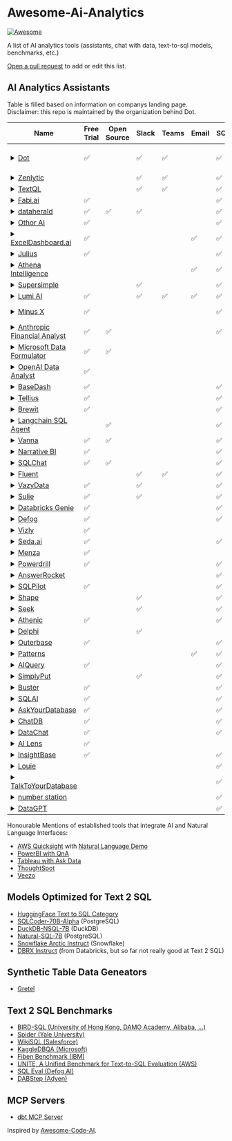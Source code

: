 # Awesome-Ai-Analytics

[![Awesome](https://cdn.jsdelivr.net/gh/sindresorhus/awesome@d7305f38d29fed78fa85652e3a63e154dd8e8829/media/badge.svg)](https://github.com/sindresorhus/awesome)

A list of AI analytics tools (assistants, chat with data, text-to-sql models, benchmarks, etc.)

[Open a pull request](https://github.com/Snowboard-Software/awesome-ai-analytics/pulls) to add or edit this list.

## AI Analytics Assistants

Table is filled based on information on companys landing page.  
Disclaimer: this repo is maintained by the organization behind Dot.

| Name         | Free Trial | Open Source | Slack | Teams | Email | SQL | Semantic Layer | Python | File Upload | BI Tool Integrations |
|--------------|------------|-------------|-------|-------|-------|-------|--------|--------|--------|--|
| <details><summary>[Dot](https://www.getdot.ai/)</summary>Dot, the data bot enables true Analytics Self-Service for business stakeholders. Free your data team to focus on high impact tasks by automating ad-hoc requests and more.</details> | ✅ | | ✅ | ✅ | | ✅ | ✅ | ✅ | ✅ | Looker, Tableau, Metabase |
| <details><summary>[Zenlytic](https://www.zenlytic.com/)</summary>Business Intelligence you can talk to. Tap into BI that answers your data questions in seconds, eliminating your reliance on a time-strapped analytics team. </details> | | | ✅ | ✅ | | ✅ | ✅ | ✅ | ✅ | self build
| <details><summary>[TextQL](https://www.textql.com/)</summary>Ana is your team's personal data scientist</details> | | | ✅ | ✅ | | ✅ | ✅ | | | |
| <details><summary>[Fabi.ai](https://fabi.ai/)</summary>The AI data analyst you've been waiting for. Fabi.ai combines SQL, Python and AI automation into one collaborative platform.</details>  | ✅          |             |       |       |       | ✅   | ✅              | ✅      | ✅           | self build |
| <details><summary>[dataherald](https://www.dataherald.com/)</summary>Embed Text-to-SQL right into your product with our versatile API. Get started free</details> | ✅ | ✅ | ✅ | | | ✅ | | | |
| <details><summary>[Othor AI](https://www.othor.ai/)</summary>Othor is an AI-native fast, simple, and secure alternative to popular business intelligence solutions. Othor utilizes large language models (LLMs) to deliver custom business intelligence solutions in seconds.</details> | ✅ |  | | | | ✅ | ✅ | | ✅ |  |
| <details><summary>[ExcelDashboard.ai](https://exceldashboard.ai/)</summary>AI-Powered Data Report Agent. From Raw Data to 20+ Pages of McKinsey-Level Analysis Report — In One Click.</details> | ✅ | | | | ✅ | ✅ | | ✅ | ✅ |
| <details><summary>[Julius](https://julius.ai/)</summary>Chat with your files and get expert-level insights in seconds.</details> | ✅ | | | | | ✅ | | ✅ | ✅ |
| <details><summary>[Athena Intelligence](https://www.athenaintelligence.ai/)</summary>Meet Athena, the 24/7 Enterprise AI Data Analyst.</details> |  | |  |  | ✅ | ✅ |  | ✅ | ✅ |
| <details><summary>[Supersimple](https://www.supersimple.io/)</summary>Self-service BI that lets anyone accurately answer complex ad-hoc data questions. Supersimple's AI fully explains its work using no-code steps instead of generating hard-to-read SQL.</details> |  | | ✅ | | | ✅ | ✅ | ✅ |  |
| <details><summary>[Lumi AI](https://www.lumi-ai.com/)</summary>Enterprise Analytics Made Simple and Conversational. Instantly find actionable insights that drive financial results from large operational data using plain language prompts.</details> |✅ | | ✅ | ✅ | ✅ | ✅ | ✅ | ✅ | ✅ |
| <details><summary>[Minus X](https://minusx.ai/)</summary>AI Data Scientist for Jupyter/Metabase. A Chrome Extension that operates your analytics apps for you. MinusX is the fastest way to get insights from data.</details> | ✅ | | | | | ✅ | |✅ | | Metabase, Jupyter |
| <details><summary>[Anthropic Financial Analyst](https://github.com/anthropics/anthropic-quickstarts/tree/main/financial-data-analyst)</summary>A sophisticated Next.js application that combines Claude's capabilities with interactive data visualization to analyze financial data via chat. (Quickstart Guide)</details> | ✅ | ✅ | | | | ✅ | | |✅ |
| <details><summary>[Microsoft Data Formulator](https://github.com/microsoft/data-formulator)</summary>Transform data and create rich visualizations iteratively with AI 🪄. Try Data Formulator now in GitHub Codespaces!</details> | ✅ | ✅ | | | | | | ✅ | ✅ | self build
| <details><summary>[OpenAI Data Analyst](https://chat.openai.com/g/g-HMNcP6w7d-data-analyst)</summary>Drop in any files and I can help analyze and visualize your data.</details> | ✅ | | | | | | | ✅ | ✅ |
| <details><summary>[BaseDash](https://www.basedash.com/)</summary>The AI-native Business Intelligence Platform. Generate beautiful charts and dashboards to understand your customers and business using natural language.</details> | ✅ | |  |  | | ✅ |  |  | ✅ | self build |
| <details><summary>[Tellius](https://tellius.com/)</summary>Decision-intelligence platform with AI agents that automate multi-step analysis and surface actionable insights for business teams.</details> | ✅ | | | | | ✅ | ✅ | | | |
| <details><summary>[Brewit](https://brewit.ai/)</summary>An AI-powered analytics copilot that lets you chat with your database, visualize insights, and build dashboards in seconds.</details> | ✅ | | | | | ✅ | ✅ | | | |
| <details><summary>[Langchain SQL Agent](https://python.langchain.com/docs/use_cases/sql/agents/)</summary>LangChain has a SQL Agent which provides a more flexible way of interacting with SQL Databases than a chain.</details> | | ✅ | | | | ✅ | | ✅ | |
| <details><summary>[Vanna](https://vanna.ai/)</summary>The revolutionary open source Python package that's changing the game in SQL database interaction</details> | ✅ | ✅ | | | | ✅ | | | |
| <details><summary>[Narrative BI](https://www.narrative.bi/ai-data-analyst)</summary> Chat with your data: integrates seamlessly with CSV/XLSX, GA4, Google Ads, Google Search Console, and more.</details> | ✅ | |  |  | | ✅ |  |  | ✅ |
| <details><summary>[SQLChat](https://www.sqlchat.ai/)</summary>Chat-based SQL Client and Editor for the next decade</details> | ✅ | ✅ | | | | ✅ | | | |
| <details><summary>[Fluent](https://www.fluenthq.com)</summary>Self-serve your company's data insights with AI</details> | | | ✅ | ✅ | | ✅ | | | |
| <details><summary>[VazyData](https://www.vazydata.com/)</summary>Vazy is a simple and intuitive data analysis co-pilot that helps you manage your decisions with ease and speed.</details> | ✅ | | ✅ | | | ✅ | | |
| <details><summary>[Sulie](https://sulie.co/)</summary>The data analysis copilot for your data. Analyze data or make data predictions in plain english, right when you need it.</details> | ✅ | | ✅ | | | ✅ |  |  |  | |
| <details><summary>[Databricks Genie](https://www.databricks.com/product/ai-bi/genie)</summary>AI/BI Genie. Converse with your data.</details> | ✅ | |  |  | | ✅ |  |  |  | |
| <details><summary>[Defog](https://defog.ai/)</summary>Speed up data analyses in SQL, Python and R with AI assistants and agents tailored for your business - without sharing your data.</details> | ✅ | | | | | ✅ | | |
| <details><summary>[Vizly](https://vizly.fyi/)</summary>Vizly is an AI-powered data scientist that lets you chat with your data, visualize insights, and perform analysis.</details> | ✅ | | | | | | | ✅ | ✅ |
| <details><summary>[Seda.ai](https://www.seda.ai/)</summary>Your AI data assistant. Your AI data analyst is here. Query, visualize, document, and find insights instantly.</details> | ✅ | | | | | ✅ | | | | |
| <details><summary>[Menza](https://menza.ai/)</summary>Latentspace’s Menza generates proactive insights and interactive dashboards from spreadsheets and databases via natural-language chat.</details> | ✅ | | | | | | | | ✅ | |
| <details><summary>[Powerdrill](https://powerdrill.ai/)</summary>Chat with your SQL databases, get instant charts, and embed AI-generated dashboards to drive data-driven decisions 10× faster.</details> | ✅ | | | | | ✅ | | | | |
| <details><summary>[AnswerRocket](https://answerrocket.com/)</summary>Augmented-analytics platform that answers business questions in plain English and automatically uncovers key drivers and anomalies.</details> | | | | | | ✅ | ✅ | | | |
| <details><summary>[SQLPilot](https://sqlpilot.ai/)</summary>Natural-language SQL editor that converts prompts into optimized queries across unlimited database connections and supports RAG-based schema context.</details> | ✅ | | | | | ✅ | | | | |
| <details><summary>[Shape](https://shape.xyz/)</summary>Query your database in plain english</details> |  |  | ✅ | | | ✅ | | | |
| <details><summary>[Seek](https://www.seek.ai/)</summary>Seek is a Generative AI platform that empowers business users to query their data sets and frees up data science teams from ad-hoc requests for analysis.</details> | | | ✅ | | | ✅ | | |
| <details><summary>[Athenic](https://www.athenic.com/)</summary>AI-enabled analytics platform for all business teams, no technical knowledge required</details> | ✅ | | | | | ✅ | | |
| <details><summary>[Delphi](https://www.delphihq.com)</summary>Connect your data, build charts and dashboards, and get blazing fast insights using AI. Securely, privately, and quickly.</details> | | | ✅ | | | | ✅ | |
| <details><summary>[Outerbase](https://www.outerbase.com/)</summary>AI-powered database platform for viewing, querying, visualizing, and editing your data.</details> | ✅ | | | | | ✅ | | |
| <details><summary>[Patterns](https://patterns.app/)</summary>An expert in your data stack, AI works as an extension to your company's data analysts. You can get in touch via chat, email, or by submitting a ticket.</details> | | | | | ✅ | ✅ | | |
| <details><summary>[AIQuery](https://aiquery.co)</summary>Use simple English and let AI do the heavy lifting for you. With AI Query anyone can create efficient SQL queries, without even knowing a thing about it.</details> | ✅ | | | | | ✅ | | |
| <details><summary>[SimplyPut](https://simplyput.ai/)</summary>SimplyPut empowers your company to chat with data using AI. Trust the answers you receive and make data accessible and understandable for all.</details> | | | ✅ | | | ✅ | | |
| <details><summary>[Buster](https://www.buster.so/)</summary>Build, monitor, and deploy a SQL API that's trained on your database. Manage security, performance, and access controls from one place.</details> | ✅ | | | | | ✅ | | |
| <details><summary>[SQLAI](https://www.sqlai.ai/)</summary>AI generates, fixes, explains and optimizes SQL queries. Add your database schema and effortlessly train AI to understand it using AI-powered vector search. This ensures unparalleled accuracy.</details> | ✅ | | | | | ✅ | | |
| <details><summary>[AskYourDatabase](https://www.askyourdatabase.com/)</summary>No SQL, Connect your database and chat with your data in ChatGPT.</details> | ✅ | | | | | ✅ | | |
| <details><summary>[ChatDB](https://www.chatdb.ai/)</summary>Build powerful, beautiful dashboards with no code!</details> | ✅ | | | | | ✅ | | |
| <details><summary>[DataChat](https://datachat.ai/)</summary>Meet the no-code, generative AI platform for instant analytics</details> | ✅ | | | | | ✅ | | |
| <details><summary>[AI Lens](https://www.lensvisual.io/)</summary>Supercharge Your Power BI Dashboards with OpenAI and ChatGPT</details> | ✅ | | | | | | | | |
| <details><summary>[InsightBase](https://insightbase.ai/)</summary>Powerful AI-powered analytics for your business.</details> | ✅ | | | | | ✅ | | |
| <details><summary>[Louie](https://www.louie.ai/)</summary>Make talking to data a breeze with a genAI-first design that helps you query, analyze, visualize, and collaborate</details> | | | | | | ✅ | | |
| <details><summary>[TalkToYourDatabase](https://talktoyourdatabase.com/)</summary>STOP WASTING YOUR TIME WRITING SQL</details> | | | | | | ✅ | | |
| <details><summary>[number station](https://numbersstation.ai/)</summary>Free the power of your data with Numbers Station, the multi-agent AI-native analytics platform.</details> | | | | | | ✅ | | | |
| <details><summary>[DataGPT](https://datagpt.com/)</summary>The First Conversational AI Data Analyst. Ask DataGPT any question and get analyst-grade answers in seconds.</details> | | | | | | ✅ | | | |


Honourable Mentions of established tools that integrate AI and Natural Language Interfaces:
- [AWS Quicksight](https://aws.amazon.com/quicksight/) with [Natural Language Demo ](https://www.youtube.com/watch?v=0IBAS2GiWwo)
- [PowerBI with QnA](https://powerbi.microsoft.com/fr-ca/blog/ask-your-data-questions-with-q-amp-a/)
- [Tableau with Ask Data](https://help.tableau.com/current/pro/desktop/en-us/ask_data.htm)
- [ThoughtSpot](https://www.thoughtspot.com/)
- [Veezo](https://www.veezoo.com/)
  

## Models Optimized for Text 2 SQL
- [HuggingFace Text to SQL Category](https://huggingface.co/models?other=text-to-sql)
- [SQLCoder-70B-Alpha](https://huggingface.co/defog/sqlcoder-70b-alpha) (PostgreSQL)
- [DuckDB-NSQL-7B](https://huggingface.co/motherduckdb/DuckDB-NSQL-7B-v0.1) (DuckDB)
- [Natural-SQL-7B](https://huggingface.co/chatdb/natural-sql-7b) (PostgreSQL)
- [Snowflake Arctic Instruct](https://huggingface.co/Snowflake/snowflake-arctic-instruct) (Snowflake)
- [DBRX Instruct](https://huggingface.co/databricks/dbrx-instruct) (from Databricks, but so far not really good at Text 2 SQL)


## Synthetic Table Data Geneators
- [Gretel](https://gretel.ai/)


## Text 2 SQL Benchmarks
- [BIRD-SQL (University of Hong Kong, DAMO Academy, Alibaba, ...)](https://bird-bench.github.io/)
- [Spider (Yale University)](https://yale-lily.github.io/spider)
- [WikiSQL (Salesforce)](https://github.com/salesforce/WikiSQL)
- [KaggleDBQA (Microsoft)](https://www.microsoft.com/en-us/research/publication/kaggledbqa-realistic-evaluation-of-text-to-sql-parsers/)
- [Fiben Benchmark (IBM)](https://github.com/IBM/fiben-benchmark)
- [UNITE, A Unified Benchmark for Text-to-SQL Evaluation (AWS)](https://github.com/awslabs/unified-text2sql-benchmark)
- [SQL Eval (Defog AI)](https://github.com/defog-ai/sql-eval)
- [DABStep (Adyen)](https://huggingface.co/blog/dabstep)


## MCP Servers
- [dbt MCP Server](https://github.com/dbt-labs/dbt-mcp)


Inspired by [Awesome-Code-AI](https://github.com/sourcegraph/awesome-code-ai).


